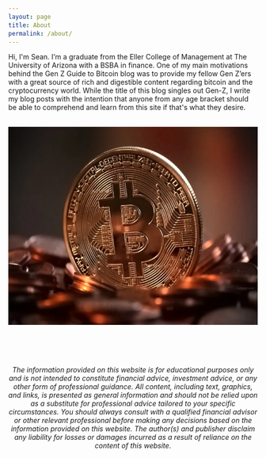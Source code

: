 ```yaml
---
layout: page
title: About
permalink: /about/
---
```


Hi, I'm Sean.
I’m a graduate from the Eller College of Management at The University of Arizona with a BSBA 
in finance. One of my main motivations behind the Gen Z Guide to Bitcoin blog was to 
 provide my fellow Gen Z’ers with a great source of rich and digestible content regarding 
 bitcoin and the cryptocurrency world. While the title of this blog 
 singles out Gen-Z, I write my blog posts with the intention that anyone from any age bracket
 should be able to comprehend and learn from this site if that's what they desire.
 <br> <br>

 <img src="/assets/img/bitcoinpile.webp" 
        alt="A Bitcoin" 
        width="600" 
        height="400" 
        style="display: block; margin: 0 auto" />
 <br> <br> <br><br>
 <p>
 <center><i>The information provided on this website is for educational purposes only and is not intended to constitute financial advice, investment advice, or any other form of professional guidance. All content, including text, graphics, and links, is presented as general information and should not be relied upon as a substitute for professional advice tailored to your specific circumstances.
You should always consult with a qualified financial advisor or other relevant professional before making any decisions based on the information provided on this website. The author(s) and publisher disclaim any liability for losses or damages incurred as a result of reliance on the content of this website.</i></center>
</p>

